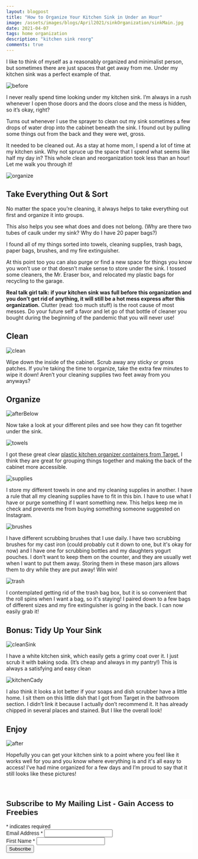 ```yaml
---
layout: blogpost
title: "How to Organize Your Kitchen Sink in Under an Hour"
image: /assets/images/blogs/April2021/sinkOrganization/sinkMain.jpg
date: 2021-04-07
tags: home organization
description: "kitchen sink reorg"
comments: true
---
```


I like to think of myself as a reasonably organized and minimalist person, but sometimes there are just spaces that get away from me. Under my kitchen sink was a perfect example of that.

![before](/assets/images/blogs/April2021/sinkOrganization/before.jpg)

I never really spend time looking under my kitchen sink. I’m always in a rush whenever I open those doors and the doors close and the mess is hidden, so it’s okay, right?

Turns out whenever I use the sprayer to clean out my sink sometimes a few drops of water drop into the cabinet beneath the sink. I found out by pulling some things out from the back and they were wet, gross.

It needed to be cleaned out. As a stay at home mom, I spend a lot of time at my kitchen sink. Why not spruce up the space that I spend what seems like half my day in? This whole clean and reorganization took less than an hour! Let me walk you through it!

![organize](/assets/images/blogs/April2021/sinkOrganization/organize.jpg)

## Take Everything Out & Sort

No matter the space you’re cleaning, it always helps to take everything out first and organize it into groups. 

This also helps you see what does and does not belong. (Why are there two tubes of caulk under my sink? Why do I have 20 paper bags?) 

I found all of my things sorted into towels, cleaning supplies, trash bags, paper bags, brushes, and my fire extinguisher.

At this point too you can also purge or find a new space for things you know you won’t use or that doesn’t make sense to store under the sink. I tossed some cleaners, the Mr. Eraser box, and relocated my plastic bags for recycling to the garage.

**Real talk girl talk: if your kitchen sink was full before this organization and you don’t get rid of anything, it will still be a hot mess express after this organization.** Clutter (read: too much stuff) is the root cause of most messes. Do your future self a favor and let go of that bottle of cleaner you bought during the beginning of the pandemic that you will never use!


## Clean

![clean](/assets/images/blogs/April2021/sinkOrganization/clean.jpg)

Wipe down the inside of the cabinet. Scrub away any sticky or gross patches. If you’re taking the time to organize, take the extra few minutes to wipe it down! Aren’t your cleaning supplies two feet away from you anyways?

## Organize

![afterBelow](/assets/images/blogs/April2021/sinkOrganization/afterBelow.jpg)

Now take a look at your different piles and see how they can fit together under the sink. 

![towels](/assets/images/blogs/April2021/sinkOrganization/towels.jpg)

I got these great clear [plastic kitchen organizer containers from Target.](https://www.target.com/p/7-w-x-14-5-d-x-4-h-plastic-kitchen-organizer-made-by-design-8482/-/A-52335589#lnk=sametab) I think they are great for grouping things together and making the back of the cabinet more accessible. 

![supplies](/assets/images/blogs/April2021/sinkOrganization/supplies.jpg)

I store my different towels in one and my cleaning supplies in another. I have a rule that all my cleaning supplies have to fit in this bin. I have to use what I have or purge something if I want something new. This helps keep me in check and prevents me from buying something someone suggested on Instagram.

![brushes](/assets/images/blogs/April2021/sinkOrganization/brushes.jpg)

I have different scrubbing brushes that I use daily. I have two scrubbing brushes for my cast iron (could probably cut it down to one, but it's okay for now) and I have one for scrubbing bottles and my daughters yogurt pouches. I don’t want to keep them on the counter, and they are usually wet when I want to put them away. Storing them in these mason jars allows them to dry while they are put away! Win win!

![trash](/assets/images/blogs/April2021/sinkOrganization/trash.jpg)

I contemplated getting rid of the trash bag box, but it is so convenient that the roll spins when I want a bag, so it's staying! I paired down to a few bags of different sizes and my fire extinguisher is going in the back. I can now easily grab it!

## Bonus: Tidy Up Your Sink

![cleanSink](/assets/images/blogs/April2021/sinkOrganization/cleanSink.jpg)

I have a white kitchen sink, which easily gets a grimy coat over it. I just scrub it with baking soda. (It’s cheap and always in my pantry!) This is always a satisfying and easy clean

![kitchenCady](/assets/images/blogs/April2021/sinkOrganization/ktichenCady.jpg)

I also think it looks a lot better if your soaps and dish scrubber have a little home. I sit them on this little dish that I got from Target in the bathroom section. I didn’t link it because I actually don’t recommend it. It has already chipped in several places and stained. But I like the overall look!

## Enjoy

![after](/assets/images/blogs/April2021/sinkOrganization/after.jpg)

Hopefully you can get your kitchen sink to a point where you feel like it works well for you and you know where everything is and it's all easy to access! I’ve had mine organized for a few days and I’m proud to say that it still looks like these pictures!


<br>

<!-- Begin Mailchimp Signup Form -->
<link href="//cdn-images.mailchimp.com/embedcode/classic-10_7.css" rel="stylesheet" type="text/css">
<style type="text/css">
    #mc_embed_signup{background:#fff; clear:left; font:14px Helvetica,Arial,sans-serif; }
    /* Add your own Mailchimp form style overrides in your site stylesheet or in this style block.
       We recommend moving this block and the preceding CSS link to the HEAD of your HTML file. */
</style>
<div id="mc_embed_signup">
<form action="https://Joyberrystudios.us1.list-manage.com/subscribe/post?u=eca5a397f2fb0d58dcb66315c&amp;id=99d28d5b5c" method="post" id="mc-embedded-subscribe-form" name="mc-embedded-subscribe-form" class="validate" target="_blank" novalidate>
    <div id="mc_embed_signup_scroll">
    <h2>Subscribe to My Mailing List - Gain Access to Freebies</h2>
<div class="indicates-required"><span class="asterisk">*</span> indicates required</div>
<div class="mc-field-group">
    <label for="mce-EMAIL">Email Address  <span class="asterisk">*</span>
</label>
    <input type="email" value="" name="EMAIL" class="required email" id="mce-EMAIL">
</div>
<div class="mc-field-group">
    <label for="mce-FNAME">First Name  <span class="asterisk">*</span>
</label>
    <input type="text" value="" name="FNAME" class="required" id="mce-FNAME">
</div>
    <div id="mce-responses" class="clear">
        <div class="response" id="mce-error-response" style="display:none"></div>
        <div class="response" id="mce-success-response" style="display:none"></div>
    </div>    <!-- real people should not fill this in and expect good things - do not remove this or risk form bot signups-->
    <div style="position: absolute; left: -5000px;" aria-hidden="true"><input type="text" name="b_eca5a397f2fb0d58dcb66315c_99d28d5b5c" tabindex="-1" value=""></div>
    <div class="clear"><input type="submit" value="Subscribe" name="subscribe" id="mc-embedded-subscribe" class="button"></div>
    </div>
</form>
</div>
<script type='text/javascript' src='//s3.amazonaws.com/downloads.mailchimp.com/js/mc-validate.js'></script><script type='text/javascript'>(function($) {window.fnames = new Array(); window.ftypes = new Array();fnames[0]='EMAIL';ftypes[0]='email';fnames[1]='FNAME';ftypes[1]='text';fnames[2]='LNAME';ftypes[2]='text';fnames[3]='ADDRESS';ftypes[3]='address';fnames[4]='PHONE';ftypes[4]='phone';fnames[5]='BIRTHDAY';ftypes[5]='birthday';fnames[6]='OPTIN';ftypes[6]='text';}(jQuery));var $mcj = jQuery.noConflict(true);</script>
<!--End mc_embed_signup-->

<br>
<br>
